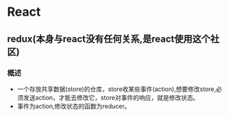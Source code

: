 # React
## redux(本身与react没有任何关系,是react使用这个社区)
### 概述
- 一个存放共享数据(store)的仓库，store收某些事件(action),想要修改store,必须发送action，才能去修改它，store对事件的响应，就是修改状态。
- 事件为action,修改状态的函数为reducer。
